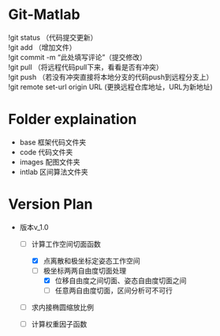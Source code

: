 # Git-Matlab     
!git status （代码提交更新）    
!git add （增加文件）    
!git commit -m “此处填写评论”（提交修改）    
!git pull （将远程代码pull下来，看看是否有冲突）    
!git push （若没有冲突直接将本地分支的代码push到远程分支上）           
!git remote set-url origin URL   (更换远程仓库地址，URL为新地址)
# Folder explaination 
- base 框架代码文件夹
- code 代码文件夹
- images 配图文件夹
- intlab 区间算法文件夹
# Version Plan 
- 版本v_1.0
    - [ ] 计算工作空间切面函数
        - [x] 点离散和极坐标定姿态工作空间
        - [ ] 极坐标两两自由度切面处理
            - [x] 位移自由度之间切面、姿态自由度切面之间
            - [ ] 任意两自由度切面，区间分析可不可行
    - [ ] 求内接椭圆缩放比例
    - [ ] 计算权重因子函数



